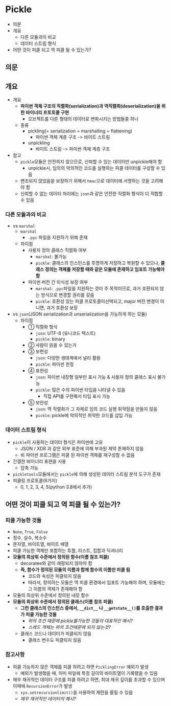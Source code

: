 # Pickle

- 의문
- 개요
  - 다른 모듈과의 비교
  - 데이터 스트림 형식
- 어떤 것이 피클 되고 역 피클 될 수 있는가?

## 의문

## 개요

- 개요
  - **파이썬 객체 구조의 직렬화(serialization)과 역직렬화(deserialization)을 위한 바이너리 프토토콜 구현**
    - 오브젝트를 다른 형태의 데이터로 변화시키는 방법들중 하나
  - 종류
    - pickling(= serialization = marshalling = flattening)
      - 파이썬 객체 계층 구조 -> 바이트 스트림
    - unpickling
      - 바이트 스트림 -> 파이썬 객체 계층 구조
- 참고
  - `pickle`모듈은 안전하지 않으므로, 신뢰할 수 있는 데이터만 unpickle해야 함
    - unpickle시, 임의의 악의적인 코드를 실행하는 피클 데이터를 구성할 수 있음
  - 변조되지 않았음을 보장하기 위해서 `hmac`으로 데이터에 서명하는 것을 고려해야 함
  - 신뢰할 수 없는 데이터 처리에는 `json`과 같은 안전한 직렬화 형식이 더 적합할 수 있음

### 다른 모듈과의 비교

- vs `marshal`
  - `marshal`
    - `.pyc` 파일을 지원하기 위해 존재
  - 차이점
    - 사용자 정의 클래스 직렬화 여부
      - `marshal`: 불가능
      - `pickle`: 클래스의 인스턴스를 투명하게 저장하고 복원할 수 있으나, **클래스 정의는 객체를 저장할 때와 같은 모듈에 존재하고 임포트 가능해야 함**
    - 파이썬 버전 간 이식성 보장 여부
      - `marshal`: `.pyc`파일을 지원하는 것이 주 목적이므로, 과거 호환되지 않는 방식으로 변경할 권리를 갖음
      - `pickle`: 호환성 있는 피클 프로토콜이선택되고, major 버전 변경이 아니면, 과거 호환성 보장
- vs `json`(JSON serialization과 unserialization을 가능하게 하는 모듈)
  - 차이점
    - ① 직렬화 형식
      - `json`: UTF-8 (유니코드 텍스트)
      - `pickle`: binary
    - ② 사람이 읽을 수 있는가
    - ③ 보편성
      - `json`: 다양한 생태계에서 널리 활용
      - `pickle`: 파이썬 한정
    - ④ 표현성
      - `json`: 파이썬 내장형 일부만 표시 가능 & 사용자 정의 클래스 표시 불가능
      - `pickle`: 많은 수의 파이썬 타입을 나타낼 수 있음
        - 직접 API를 구현해서 타입 표시 가능
    - ⑤ 보안성
      - `json`: 역 직렬화가 그 자체로 임의 코드 실행 취약점을 만들지 않음
      - `pickle`: pickle에 악의적인 취약한 코드를 삽입 가능

### 데이터 스트림 형식

- `pickle`이 사용하는 데이터 형식은 파이썬에 고유
  - JSON / XDR 과 같은 외부 표준에 의해 부과된 제약 존재하지 않음
  - 비 파이썬 프로그램은 피클 된 파이썬 객체를 재구성할 수 없음
- 간결한 바이너리 표현을 사용
  - 압축 가능
- `pickletools`모듈에서는 `pickle`에 의해 생성된 데이터 스트림 분석 도구가 존재
- 피클링 프로토콜(6가지)
  - 0, 1, 2, 3, 4, 5(python 3.8에서 추가)

## 어떤 것이 피클 되고 역 피클 될 수 있는가?

### 피클 가능한 것들

- `None`, `True`, `False`
- 정수, 실수, 복소수
- 문자열, 바이트열, 바이트 배열
- 피클 가능한 객체만 포함하는 튜플, 리스트, 집합과 딕셔너리
- **모듈의 최상위 수준에서 정의된 함수(이름 참조 피클)**
  - decoratee와 같이 래핑되지 않아야 함
  - **즉, 함수가 정의된 모듈의 이름과 함께 함수의 이름만 피클 됨**
    - 코드와 속성은 피클되지 않음
    - 따라서, 정의하는 모듈은 역 피클 환경에서 임포트 가능해야 하며, 모듈에는 그 이름의 객체가 존재해야 함
- 모듈의 최상위 수준에서 정의된 내장 함수
- **모듈의 최상위 수준에서 정의된 클래스(이름 참조 피클)**
  - **그런 클래스의 인스턴스 중에서, `__dict__` 나 `__getstate__()`를 호출한 결과가 피클 가능한 것들**
    - *위의 조건 때문에 pickle불가능한 것들의 대표적인 예시?*
    - *스레드 객체는 위의 조건때문에 되지 않는것?*
  - 클래스 코드나 데이터가 피클되지 않음
    - 클래스 변수도 피클되지 않음

### 참고사항

- 피클 가능하지 않은 객체를 피클 하려고 하면 `PicklingError` 예외가 발생
  - 예외가 발생했을 때, 이미 파일에 특정 길이의 바이트열이 기록됐을 수 있음
- 매우 재귀적인 데이터 구조를 피클 하려고 하면, 최대 재귀 깊이를 초과할 수 있으며 이때에 `RecursionError`가 발생
  - `sys.setrecursionlimit()`을 사용하여 제한을 올릴 수 있음
  - *매우 재귀적인 데이터의 예시?*
